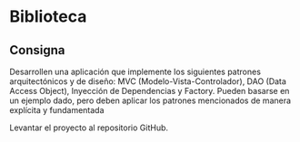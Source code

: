 # Biblioteca

## Consigna

Desarrollen una aplicación que implemente los siguientes patrones arquitectónicos y de diseño: MVC (Modelo-Vista-Controlador), DAO (Data Access Object), Inyección de Dependencias y Factory. 
Pueden basarse en un ejemplo dado, pero deben aplicar los patrones mencionados de manera explícita y fundamentada

Levantar el proyecto al repositorio GitHub.

